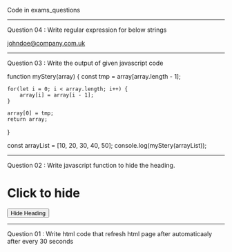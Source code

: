 Code in exams_questions

--------------------------------------------------------------------------

Question 04 : Write regular expression for below strings

johndoe@company.com.uk

---------------------------------------------------------------------------

Question 03 : Write the output of given javascript code

function myStery(array) {
const tmp = array[array.length - 1];

    for(let i = 0; i < array.length; i++) {
        array[i] = array[i - 1];
    }

    array[0] = tmp;
    return array;

}

const arrayList = [10, 20, 30, 40, 50];
console.log(myStery(arrayList));

---------------------------------------------------------------------------

Question 02 : Write javascript function to hide the heading.

<body>
<h1 id='hd1'>Click to hide</h1>
<button onclick='hideHeading()'>Hide Heading</button>
</body>

---------------------------------------------------------------------------

Question 01 : Write html code that refresh html page after automaticaaly after every 30 seconds
